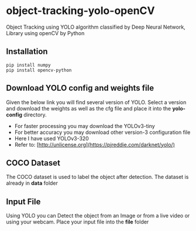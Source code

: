 # object-tracking-yolo-openCV
Object Tracking using YOLO algorithm classified by Deep Neural Network, Library using openCV by Python

## Installation

```
pip install numpy
pip install opencv-python
```

## Download YOLO config and weights file

Given the below link you will find several version of YOLO. Select a version and download the weights as well as the cfg file and place it into the **yolo-config** directory. 
* For faster processing you may download the YOLOv3-tiny 
* For better accuracy you may download other version-3 configuration file
* Here I have used YOLOv3-320
* Refer to:  [http://unlicense.org](https://pjreddie.com/darknet/yolo/)


## COCO Dataset
The COCO dataset is used to label the object after detection. The dataset is already in **data** folder


## Input File
Using YOLO you can Detect the object from an Image or from a live video or using your webcam. Place your input file into the **file** folder
